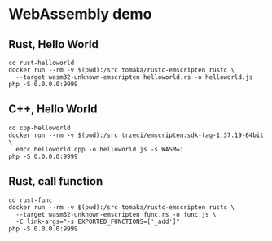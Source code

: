 # WebAssembly demo

## Rust, Hello World

```
cd rust-helloworld
docker run --rm -v $(pwd):/src tomaka/rustc-emscripten rustc \
  --target wasm32-unknown-emscripten helloworld.rs -o helloworld.js
php -S 0.0.0.0:9999
```

## C++, Hello World

```
cd cpp-helloworld
docker run --rm -v $(pwd):/src trzeci/emscripten:sdk-tag-1.37.19-64bit \
  emcc helloworld.cpp -o helloworld.js -s WASM=1
php -S 0.0.0.0:9999
```

## Rust, call function

```
cd rust-func
docker run --rm -v $(pwd):/src tomaka/rustc-emscripten rustc \
  --target wasm32-unknown-emscripten func.rs -o func.js \
  -C link-args="-s EXPORTED_FUNCTIONS=['_add']"
php -S 0.0.0.0:9999
```
